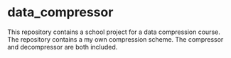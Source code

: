 # data_compressor
This repository contains a school project for a data compression course. The repository contains a my own compression scheme. The compressor and decompressor are both included.
